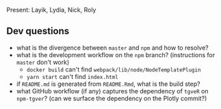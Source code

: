 
Present: Layik, Lydia, Nick, Roly

## Dev questions

- what is the divergence between `master` and `npm` and how to resolve?
- what is the development workflow on the `npm` branch? (instructions for `master` don't work)
  - `docker build` can't find `webpack/lib/node/NodeTemplatePlugin`
  - `yarn start` can't find `index.html`
- if `README.md` is generated from `README.Rmd`, what is the build step?
- what GitHub workflow (if any) captures the dependency of `tgveR` on `npm-tgver`? (can we surface the dependency on the Plotly commit?)
